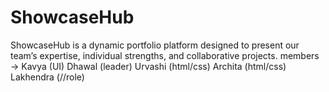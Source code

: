 # ShowcaseHub
ShowcaseHub is a dynamic portfolio platform designed to present our team’s expertise, individual strengths, and collaborative projects.
members ->
Kavya (UI)
Dhawal (leader)
Urvashi (html/css)
Archita (html/css)
Lakhendra (//role)
